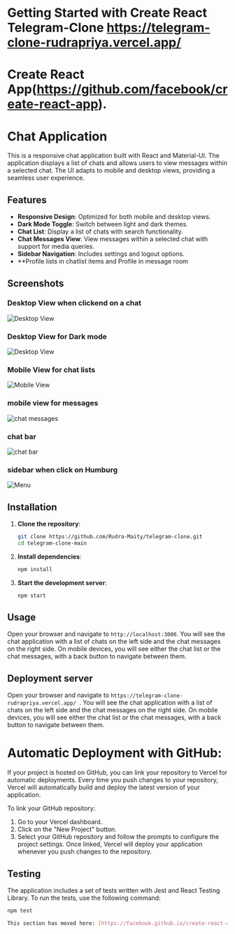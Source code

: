 # Getting Started with Create React Telegram-Clone https://telegram-clone-rudrapriya.vercel.app/

 # Create React App(https://github.com/facebook/create-react-app).

# Chat Application

This is a responsive chat application built with React and Material-UI. The application displays a list of chats and allows users to view messages within a selected chat. The UI adapts to mobile and desktop views, providing a seamless user experience.

## Features

- **Responsive Design**: Optimized for both mobile and desktop views.
- **Dark Mode Toggle**: Switch between light and dark themes.
- **Chat List**: Display a list of chats with search functionality.
- **Chat Messages View**: View messages within a selected chat with support for media queries.
- **Sidebar Navigation**: Includes settings and logout options.
- **Profile lists in chatlist items and Profile in message room

## Screenshots

### Desktop View when clickend on a chat
![Desktop View](https://github.com/Rudra-Maity/telegram-clone/blob/main/public/desktop-view.png)

### Desktop View for Dark mode
![Desktop View](public/desktop-dark.png)

### Mobile View for chat lists
![Mobile View](public/mobile-chats.png)

### mobile view for messages
![chat messages](public/mobile-chatmessage.png)

### chat bar
![chat bar](public/chatbar.png)

### sidebar when click on Humburg
![Menu](public/sidebar.png)

## Installation

1. **Clone the repository**:
    ```sh
    git clone https://github.com/Rudra-Maity/telegram-clone.git
    cd telegram-clone-main 
    ```

2. **Install dependencies**:
    ```sh
    npm install
    ```

3. **Start the development server**:
    ```sh
    npm start
    ```

## Usage

Open your browser and navigate to `http://localhost:3000`. You will see the chat application with a list of chats on the left side and the chat messages on the right side. On mobile devices, you will see either the chat list or the chat messages, with a back button to navigate between them.

## Deployment server

Open your browser and navigate to `https://telegram-clone-rudrapriya.vercel.app/ `. You will see the chat application with a list of chats on the left side and the chat messages on the right side. On mobile devices, you will see either the chat list or the chat messages, with a back button to navigate between them.

# Automatic Deployment with GitHub:
If your project is hosted on GitHub, you can link your repository to Vercel for automatic deployments. Every time you push changes to your repository, Vercel will automatically build and deploy the latest version of your application.

To link your GitHub repository:

   1. Go to your Vercel dashboard.
   2. Click on the "New Project" button.
   3. Select your GitHub repository and follow the prompts to configure the project settings.
    Once linked, Vercel will deploy your application whenever you push changes to the repository.


## Testing

The application includes a set of tests written with Jest and React Testing Library. To run the tests, use the following command:

```sh
npm test

This section has moved here: [https://facebook.github.io/create-react-app/docs/troubleshooting#npm-run-build-fails-to-minify](https://facebook.github.io/create-react-app/docs/troubleshooting#npm-run-build-fails-to-minify)
